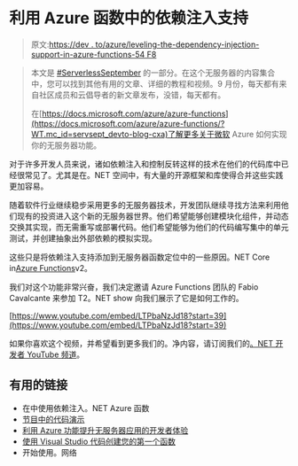 # 利用 Azure 函数中的依赖注入支持

> 原文:[https://dev . to/azure/leveling-the-dependency-injection-support-in-azure-functions-54 F8](https://dev.to/azure/leveraging-the-dependency-injection-support-in-azure-functions-54f8)

> 本文是 [#ServerlessSeptember](https://dev.to/azure/serverless-september-content-collection-2fhb) 的一部分。在这个无服务器的内容集合中，您可以找到其他有用的文章、详细的教程和视频。9 月份，每天都有来自社区成员和云倡导者的新文章发布，没错，每天都有。
> 
> 在[https://docs.microsoft.com/azure/azure-functions](https://docs.microsoft.com/azure/azure-functions/?WT.mc_id=servsept_devto-blog-cxa)了解更多关于微软 Azure 如何实现你的无服务器功能。

对于许多开发人员来说，诸如依赖注入和控制反转这样的技术在他们的代码库中已经很常见了。尤其是在。NET 空间中，有大量的开源框架和库使得合并这些实践更加容易。

随着软件行业继续稳步采用更多的无服务器技术，开发团队继续寻找方法来利用他们现有的投资进入这个新的无服务器世界。他们希望能够创建模块化组件，并动态交换其实现，而无需重写或部署代码。他们希望能够为他们的代码编写集中的单元测试，并创建抽象出外部依赖的模拟实现。

这些只是将依赖注入支持添加到无服务器函数定位中的一些原因。NET Core in[Azure Functions](https://azure.microsoft.com/en-us/services/functions?WT.mc_id=ondotnet-devto-cephilli)v2。

我们对这个功能非常兴奋，我们决定邀请 Azure Functions 团队的 Fabio Cavalcante 来参加 T2。NET show 向我们展示了它是如何工作的。

[https://www.youtube.com/embed/LTPbaNzJd18?start=39](https://www.youtube.com/embed/LTPbaNzJd18?start=39)

如果你喜欢这个视频，并希望看到更多我们的。净内容，请订阅我们的[。NET 开发者 YouTube 频道](https://www.youtube.com/channel/UCvtT19MZW8dq5Wwfu6B0oxw)。

## [](#useful-links)有用的链接

*   在中使用依赖注入。NET Azure 函数
*   [节目中的代码演示](https://github.com/fabiocav/azfunc-di-demo)
*   [利用 Azure 功能提升无服务器应用的开发者体验](https://azure.microsoft.com/en-us/blog/advancing-the-developer-experience-for-serverless-apps-with-azure-functions/?WT.mc_id=ondotnet-devto-cephilli)
*   [使用 Visual Studio 代码创建您的第一个函数](https://docs.microsoft.com/en-us/azure/azure-functions/functions-create-first-function-vs-code?WT.mc_id=ondotnet-devto-cephilli)
*   开始使用。网络